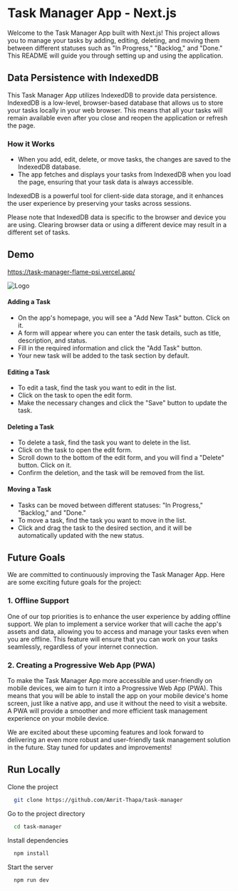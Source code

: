# Task Manager App - Next.js

Welcome to the Task Manager App built with Next.js! This project allows you to manage your tasks by adding, editing, deleting, and moving them between different statuses such as "In Progress," "Backlog," and "Done." This README will guide you through setting up and using the application.

## Data Persistence with IndexedDB

This Task Manager App utilizes IndexedDB to provide data persistence. IndexedDB is a low-level, browser-based database that allows us to store your tasks locally in your web browser. This means that all your tasks will remain available even after you close and reopen the application or refresh the page.

### How it Works

- When you add, edit, delete, or move tasks, the changes are saved to the IndexedDB database.
- The app fetches and displays your tasks from IndexedDB when you load the page, ensuring that your task data is always accessible.

IndexedDB is a powerful tool for client-side data storage, and it enhances the user experience by preserving your tasks across sessions.

Please note that IndexedDB data is specific to the browser and device you are using. Clearing browser data or using a different device may result in a different set of tasks.

## Demo

https://task-manager-flame-psi.vercel.app/

![Logo](https://dev-to-uploads.s3.amazonaws.com/uploads/articles/th5xamgrr6se0x5ro4g6.png)

#### Adding a Task

- On the app's homepage, you will see a "Add New Task" button. Click on it.
- A form will appear where you can enter the task details, such as title, description, and status.
- Fill in the required information and click the "Add Task" button.
- Your new task will be added to the task section by default.

#### Editing a Task

- To edit a task, find the task you want to edit in the list.
- Click on the task to open the edit form.
- Make the necessary changes and click the "Save" button to update the task.

#### Deleting a Task

- To delete a task, find the task you want to delete in the list.
- Click on the task to open the edit form.
- Scroll down to the bottom of the edit form, and you will find a "Delete" button. Click on it.
- Confirm the deletion, and the task will be removed from the list.

#### Moving a Task

- Tasks can be moved between different statuses: "In Progress," "Backlog," and "Done."
- To move a task, find the task you want to move in the list.
- Click and drag the task to the desired section, and it will be automatically updated with the new status.

## Future Goals

We are committed to continuously improving the Task Manager App. Here are some exciting future goals for the project:

### 1. Offline Support

One of our top priorities is to enhance the user experience by adding offline support. We plan to implement a service worker that will cache the app's assets and data, allowing you to access and manage your tasks even when you are offline. This feature will ensure that you can work on your tasks seamlessly, regardless of your internet connection.

### 2. Creating a Progressive Web App (PWA)

To make the Task Manager App more accessible and user-friendly on mobile devices, we aim to turn it into a Progressive Web App (PWA). This means that you will be able to install the app on your mobile device's home screen, just like a native app, and use it without the need to visit a website. A PWA will provide a smoother and more efficient task management experience on your mobile device.

We are excited about these upcoming features and look forward to delivering an even more robust and user-friendly task management solution in the future. Stay tuned for updates and improvements!

## Run Locally

Clone the project

```bash
  git clone https://github.com/Amrit-Thapa/task-manager
```

Go to the project directory

```bash
  cd task-manager
```

Install dependencies

```bash
  npm install
```

Start the server

```bash
  npm run dev
```
